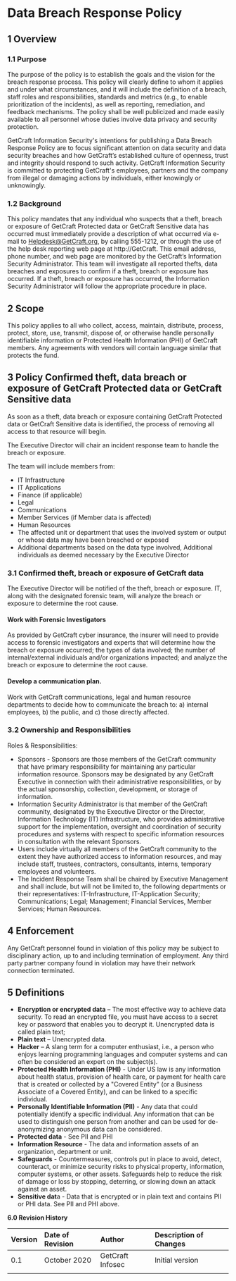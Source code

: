 # Data Breach Response Policy

## **1 Overview**

### **1.1 Purpose**

The purpose of the policy is to establish the goals and the vision for the breach response process. This policy will clearly define to whom it applies and under what circumstances, and it will include the definition of a breach, staff roles and responsibilities, standards and metrics \(e.g., to enable prioritization of the incidents\), as well as reporting, remediation, and feedback mechanisms. The policy shall be well publicized and made easily available to all personnel whose duties involve data privacy and security protection.

GetCraft Information Security's intentions for publishing a Data Breach Response Policy are to focus significant attention on data security and data security breaches and how GetCraft’s established culture of openness, trust and integrity should respond to such activity. GetCraft Information Security is committed to protecting GetCraft's employees, partners and the company from illegal or damaging actions by individuals, either knowingly or unknowingly.

### **1.2 Background**

This policy mandates that any individual who suspects that a theft, breach or exposure of GetCraft Protected data or GetCraft Sensitive data has occurred must immediately provide a description of what occurred via e-mail to Helpdesk@GetCraft.org, by calling 555-1212, or through the use of the help desk reporting web page at http://GetCraft. This email address, phone number, and web page are monitored by the GetCraft’s Information Security Administrator. This team will investigate all reported thefts, data breaches and exposures to confirm if a theft, breach or exposure has occurred. If a theft, breach or exposure has occurred, the Information Security Administrator will follow the appropriate procedure in place.

## **2 Scope**

This policy applies to all who collect, access, maintain, distribute, process, protect, store, use, transmit, dispose of, or otherwise handle personally identifiable information or Protected Health Information \(PHI\) of GetCraft members. Any agreements with vendors will contain language similar that protects the fund.

## **3 Policy Confirmed theft, data breach or exposure of GetCraft Protected data or GetCraft Sensitive data**

As soon as a theft, data breach or exposure containing GetCraft Protected data or GetCraft Sensitive data is identified, the process of removing all access to that resource will begin.

The Executive Director will chair an incident response team to handle the breach or exposure.

The team will include members from:

* IT Infrastructure
* IT Applications
* Finance \(if applicable\)
* Legal
* Communications
* Member Services \(if Member data is affected\)
* Human Resources
* The affected unit or department that uses the involved system or output or whose data may have been breached or exposed
* Additional departments based on the data type involved, Additional individuals as deemed necessary by the Executive Director

### 3.1 Confirmed theft, breach or exposure of GetCraft data

The Executive Director will be notified of the theft, breach or exposure. IT, along with the designated forensic team, will analyze the breach or exposure to determine the root cause.

#### **Work with Forensic Investigators**

As provided by GetCraft cyber insurance, the insurer will need to provide access to forensic investigators and experts that will determine how the breach or exposure occurred; the types of data involved; the number of internal/external individuals and/or organizations impacted; and analyze the breach or exposure to determine the root cause.

#### **Develop a communication plan.**

Work with GetCraft communications, legal and human resource departments to decide how to communicate the breach to: a\) internal employees, b\) the public, and c\) those directly affected.

### **3.2 Ownership and Responsibilities**

Roles & Responsibilities:

* Sponsors - Sponsors are those members of the GetCraft community that have primary responsibility for maintaining any particular information resource. Sponsors may be designated by any GetCraft Executive in connection with their administrative responsibilities, or by the actual sponsorship, collection, development, or storage of information.
* Information Security Administrator is that member of the GetCraft community, designated by the Executive Director or the Director, Information Technology \(IT\) Infrastructure, who provides administrative support for the implementation, oversight and coordination of security procedures and systems with respect to specific information resources in consultation with the relevant Sponsors.
* Users include virtually all members of the GetCraft community to the extent they have authorized access to information resources, and may include staff, trustees, contractors, consultants, interns, temporary employees and volunteers.
* The Incident Response Team shall be chaired by Executive Management and shall include, but will not be limited to, the following departments or their representatives: IT-Infrastructure, IT-Application Security; Communications; Legal; Management; Financial Services, Member Services; Human Resources.

## **4 Enforcement**

Any GetCraft personnel found in violation of this policy may be subject to disciplinary action, up to and including termination of employment. Any third party partner company found in violation may have their network connection terminated.

## **5 Definitions**

* **Encryption or encrypted data** – The most effective way to achieve data security. To read an encrypted file, you must have access to a secret key or password that enables you to decrypt it. Unencrypted data is called plain text;
* **Plain text** – Unencrypted data.
* **Hacker** – A slang term for a computer enthusiast, i.e., a person who enjoys learning programming languages and computer systems and can often be considered an expert on the subject\(s\).
* **Protected Health Information \(PHI\)** - Under US law is any information about health status, provision of health care, or payment for health care that is created or collected by a "Covered Entity" \(or a Business Associate of a Covered Entity\), and can be linked to a specific individual.
* **Personally Identifiable Information \(PII\)** - Any data that could potentially identify a specific individual. Any information that can be used to distinguish one person from another and can be used for de-anonymizing anonymous data can be considered.
* **Protected data** - See PII and PHI
* **Information Resource** - The data and information assets of an organization, department or unit.
* **Safeguards** - Countermeasures, controls put in place to avoid, detect, counteract, or minimize security risks to physical property, information, computer systems, or other assets. Safeguards help to reduce the risk of damage or loss by stopping, deterring, or slowing down an attack against an asset.
* **Sensitive dat**a - Data that is encrypted or in plain text and contains PII or PHI data. See PII and PHI above.

**6.0 Revision History**

| Version | Date of Revision | Author | Description of Changes |
| :--- | :--- | :--- | :--- |
| 0.1 | October 2020 | GetCraft Infosec | Initial version |
|  |  |  |  |

